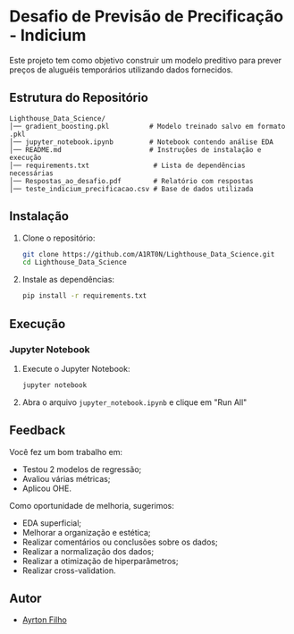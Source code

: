 # Desafio de Previsão de Precificação - Indicium

Este projeto tem como objetivo construir um modelo preditivo para prever preços de aluguéis temporários utilizando dados fornecidos. 

## Estrutura do Repositório
```
Lighthouse_Data_Science/
│── gradient_boosting.pkl          # Modelo treinado salvo em formato .pkl
│── jupyter_notebook.ipynb         # Notebook contendo análise EDA 
│── README.md                      # Instruções de instalação e execução
│── requirements.txt                # Lista de dependências necessárias
│── Respostas_ao_desafio.pdf        # Relatório com respostas
│── teste_indicium_precificacao.csv # Base de dados utilizada
```

## Instalação
1. Clone o repositório:
   ```sh
   git clone https://github.com/A1RT0N/Lighthouse_Data_Science.git
   cd Lighthouse_Data_Science
   ```
2. Instale as dependências:
   ```sh
   pip install -r requirements.txt
   ```

## Execução
### Jupyter Notebook
1. Execute o Jupyter Notebook:
   ```sh
   jupyter notebook
   ```
2. Abra o arquivo `jupyter_notebook.ipynb` e clique em "Run All"


## Feedback

Você fez um bom trabalho em:  

- Testou 2 modelos de regressão;  
- Avaliou várias métricas;  
- Aplicou OHE.  

Como oportunidade de melhoria, sugerimos:  

- EDA superficial;  
- Melhorar a organização e estética;  
- Realizar comentários ou conclusões sobre os dados;  
- Realizar a normalização dos dados;  
- Realizar a otimização de hiperparâmetros;  
- Realizar cross-validation.  


## Autor
- [Ayrton Filho](https://github.com/A1RT0N)


